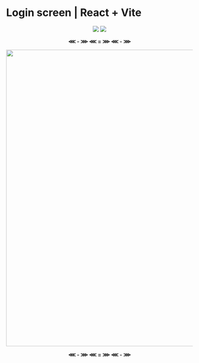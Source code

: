 # Login screen | React + Vite

<div align="center">
<img src = "https://img.shields.io/badge/React-20232A?style=for-the-badge&logo=react&logoColor=61DAFB">
<img src = "https://img.shields.io/badge/CSS3-1572B6?style=for-the-badge&logo=css3&logoColor=white">

**⋘ - ⋙
⋘ = ⋙
⋘ - ⋙**

</div>

<div align="center">
<img src = "https://github.com/user-attachments/assets/05bee8a1-74e8-498e-9cd6-0239b53aaf87" width="800px">
</div>

<div align="center">

**⋘ - ⋙
⋘ = ⋙
⋘ - ⋙**

</div>
